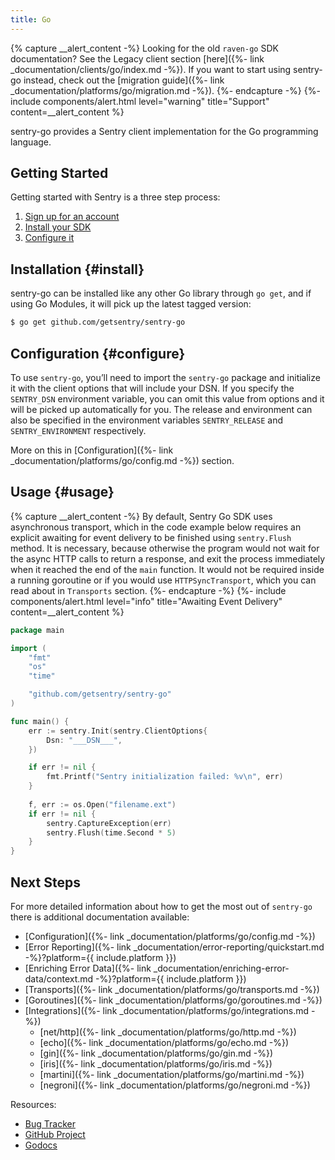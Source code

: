 ```yaml
---
title: Go
---
```


{% capture __alert_content -%}
Looking for the old `raven-go` SDK documentation? See the Legacy client section [here]({%- link _documentation/clients/go/index.md -%}). If you want to start using sentry-go instead, check out the [migration guide]({%- link _documentation/platforms/go/migration.md -%}).
{%- endcapture -%}
{%- include components/alert.html
  level="warning"
  title="Support"
  content=__alert_content
%}

sentry-go provides a Sentry client implementation for the Go programming language.

## Getting Started

Getting started with Sentry is a three step process:

1.  [Sign up for an account](https://sentry.io/signup/)
2.  [Install your SDK](#install)
3.  [Configure it](#configure)

<!-- WIZARD -->
## Installation {#install}

sentry-go can be installed like any other Go library through `go get`, and if using Go Modules, it will pick up the latest tagged version:

```bash
$ go get github.com/getsentry/sentry-go
```

## Configuration {#configure}

To use `sentry-go`, you’ll need to import the `sentry-go` package and initialize it with the client options that will include your DSN. If you specify the `SENTRY_DSN` environment variable, you can omit this value from options and it will be picked up automatically for you. The release and environment can also be specified in the environment variables `SENTRY_RELEASE` and `SENTRY_ENVIRONMENT` respectively.

More on this in [Configuration]({%- link _documentation/platforms/go/config.md -%}) section.

## Usage {#usage}

{% capture __alert_content -%}
  By default, Sentry Go SDK uses asynchronous transport, which in the code example below requires an explicit awaiting for event delivery to be finished using `sentry.Flush` method. It is necessary, because otherwise the program would not wait for the async HTTP calls to return a response, and exit the process immediately when it reached the end of the `main` function. It would not be required inside a running goroutine or if you would use `HTTPSyncTransport`, which you can read about in `Transports` section.
{%- endcapture -%}
{%- include components/alert.html
	level="info"
	title="Awaiting Event Delivery"
	content=__alert_content
%}

```go
package main

import (
	"fmt"
	"os"
	"time"

	"github.com/getsentry/sentry-go"
)

func main() {
	err := sentry.Init(sentry.ClientOptions{
		Dsn: "___DSN___",
	})

	if err != nil {
		fmt.Printf("Sentry initialization failed: %v\n", err)
	}
	
	f, err := os.Open("filename.ext")
	if err != nil {
		sentry.CaptureException(err)
		sentry.Flush(time.Second * 5)
	}
}
```

<!-- ENDWIZARD -->

## Next Steps

For more detailed information about how to get the most out of `sentry-go` there is additional documentation available:

- [Configuration]({%- link _documentation/platforms/go/config.md -%})
- [Error Reporting]({%- link _documentation/error-reporting/quickstart.md -%}?platform={{ include.platform }})
- [Enriching Error Data]({%- link _documentation/enriching-error-data/context.md -%}?platform={{ include.platform }})
- [Transports]({%- link _documentation/platforms/go/transports.md -%})
- [Goroutines]({%- link _documentation/platforms/go/goroutines.md -%})
- [Integrations]({%- link _documentation/platforms/go/integrations.md -%})
  - [net/http]({%- link _documentation/platforms/go/http.md -%})
  - [echo]({%- link _documentation/platforms/go/echo.md -%})
  - [gin]({%- link _documentation/platforms/go/gin.md -%})
  - [iris]({%- link _documentation/platforms/go/iris.md -%})
  - [martini]({%- link _documentation/platforms/go/martini.md -%})
  - [negroni]({%- link _documentation/platforms/go/negroni.md -%})

Resources:

- [Bug Tracker](https://github.com/getsentry/sentry-go/issues)
- [GitHub Project](https://github.com/getsentry/sentry-go)
- [Godocs](https://godoc.org/github.com/getsentry/sentry-go)
